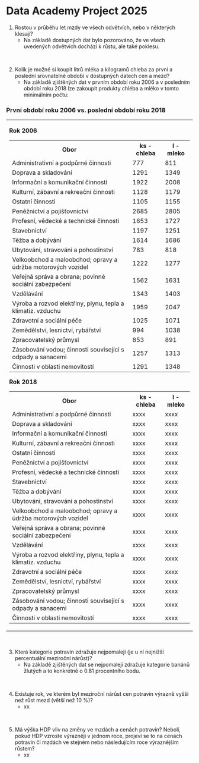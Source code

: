# <b>Data Academy Project 2025</b>


1. Rostou v průběhu let mzdy ve všech odvětvích, nebo v některých klesají?
   - Na základě dostupných dat bylo pozorováno, že ve všech uvedených odvětvích dochází k růstu, ale také poklesu.
     
<br>
     
2. Kolik je možné si koupit litrů mléka a kilogramů chleba za první a poslední srovnatelné období v dostupných datech cen a mezd?
   - Na základě zjištěných dat v prvním období roku 2006 a v posledním období roku 2018 lze zakoupit produkty chléba a mléko v tomto minimálním počtu:
<h3>První období roku 2006 vs. poslední období roku 2018</h3>

<table>
<tr>
<td>

<enter><b>Rok 2006</b></enter>
<table>
  <tr>
    <th>Obor</th>
    <th>ks - chleba</th>
    <th>l - mleko</th>
  </tr>
  <tr><td>Administrativní a podpůrné činnosti</td><td>777</td><td>811</td></tr>
  <tr><td>Doprava a skladování</td><td>1291</td><td>1349</td></tr>
  <tr><td>Informační a komunikační činnosti</td><td>1922</td><td>2008</td></tr>
  <tr><td>Kulturní, zábavní a rekreační činnosti</td><td>1128</td><td>1179</td></tr>
  <tr><td>Ostatní činnosti</td><td>1105</td><td>1155</td></tr>
  <tr><td>Peněžnictví a pojišťovnictví</td><td>2685</td><td>2805</td></tr>
  <tr><td>Profesní, vědecké a technické činnosti</td><td>1653</td><td>1727</td></tr>
  <tr><td>Stavebnictví</td><td>1197</td><td>1251</td></tr>
  <tr><td>Těžba a dobývání</td><td>1614</td><td>1686</td></tr>
  <tr><td>Ubytování, stravování a pohostinství</td><td>783</td><td>818</td></tr>
  <tr><td>Velkoobchod a maloobchod; opravy a údržba motorových vozidel</td><td>1222</td><td>1277</td></tr>
  <tr><td>Veřejná správa a obrana; povinné sociální zabezpečení</td><td>1562</td><td>1631</td></tr>
  <tr><td>Vzdělávání</td><td>1343</td><td>1403</td></tr>
  <tr><td>Výroba a rozvod elektřiny, plynu, tepla a klimatiz. vzduchu</td><td>1959</td><td>2047</td></tr>
  <tr><td>Zdravotní a sociální péče</td><td>1025</td><td>1071</td></tr>
  <tr><td>Zemědělství, lesnictví, rybářství</td><td>994</td><td>1038</td></tr>
  <tr><td>Zpracovatelský průmysl</td><td>853</td><td>891</td></tr>
  <tr><td>Zásobování vodou; činnosti související s odpady a sanacemi</td><td>1257</td><td>1313</td></tr>
  <tr><td>Činnosti v oblasti nemovitostí</td><td>1291</td><td>1348</td></tr>
</table>




<b>Rok 2018</b>
<table>
  <tr>
    <th>Obor</th>
    <th>ks - chleba</th>
    <th>l - mleko</th>
  </tr>
  <tr><td>Administrativní a podpůrné činnosti</td><td>xxxx</td><td>xxxx</td></tr>
  <tr><td>Doprava a skladování</td><td>xxxx</td><td>xxxx</td></tr>
  <tr><td>Informační a komunikační činnosti</td><td>xxxx</td><td>xxxx</td></tr>
  <tr><td>Kulturní, zábavní a rekreační činnosti</td><td>xxxx</td><td>xxxx</td></tr>
  <tr><td>Ostatní činnosti</td><td>xxxx</td><td>xxxx</td></tr>
  <tr><td>Peněžnictví a pojišťovnictví</td><td>xxxx</td><td>xxxx</td></tr>
  <tr><td>Profesní, vědecké a technické činnosti</td><td>xxxx</td><td>xxxx</td></tr>
  <tr><td>Stavebnictví</td><td>xxxx</td><td>xxxx</td></tr>
  <tr><td>Těžba a dobývání</td><td>xxxx</td><td>xxxx</td></tr>
  <tr><td>Ubytování, stravování a pohostinství</td><td>xxxx</td><td>xxxx</td></tr>
  <tr><td>Velkoobchod a maloobchod; opravy a údržba motorových vozidel</td><td>xxxx</td><td>xxxx</td></tr>
  <tr><td>Veřejná správa a obrana; povinné sociální zabezpečení</td><td>xxxx</td><td>xxxx</td></tr>
  <tr><td>Vzdělávání</td><td>xxxx</td><td>xxxx</td></tr>
  <tr><td>Výroba a rozvod elektřiny, plynu, tepla a klimatiz. vzduchu</td><td>xxxx</td><td>xxxx</td></tr>
  <tr><td>Zdravotní a sociální péče</td><td>xxxx</td><td>xxxx</td></tr>
  <tr><td>Zemědělství, lesnictví, rybářství</td><td>xxxx</td><td>xxxx</td></tr>
  <tr><td>Zpracovatelský průmysl</td><td>xxxx</td><td>xxxx</td></tr>
  <tr><td>Zásobování vodou; činnosti související s odpady a sanacemi</td><td>xxxx</td><td>xxxx</td></tr>
  <tr><td>Činnosti v oblasti nemovitostí</td><td>xxxx</td><td>xxxx</td></tr>
</table>

</td>
</tr>
</table>

<br>

3. Která kategorie potravin zdražuje nejpomaleji (je u ní nejnižší percentuální meziroční nárůst)? 
   - Na základě zjištěných dat se nejpomaleji zdražuje kategorie banánů žlutých a to konkrétně o 0.81 procentního bodu.

<br>
     
4. Existuje rok, ve kterém byl meziroční nárůst cen potravin výrazně vyšší než růst mezd (větší než 10 %)?
   - xx

<br>
     
5. Má výška HDP vliv na změny ve mzdách a cenách potravin? Neboli, pokud HDP vzroste výrazněji v jednom roce, projeví se to na cenách potravin či mzdách ve stejném nebo následujícím roce výraznějším růstem?
   - xx
     

